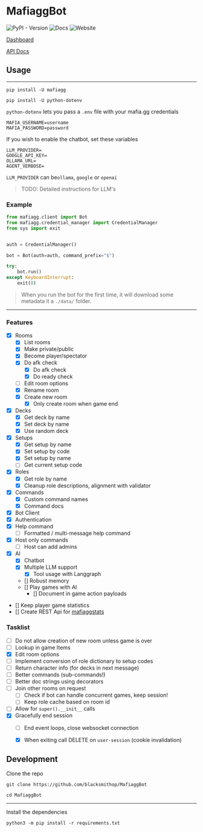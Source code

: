# MafiaggBot

![PyPI - Version](https://img.shields.io/pypi/v/mafiagg)
![Docs](https://img.shields.io/website?url=https%3A%2F%2Fblacksmithop.github.io%2FMafiaggBot%2F&up_message=%E2%9C%85&up_color=%E2%9D%8C&logo=github&label=Docs&link=https%3A%2F%2Fblacksmithop.github.io%2FMafiaggBot%2F)
![Website](https://img.shields.io/website?url=https://mafiaggstats.netlify.app/%2F&up_message=%E2%9C%85&up_color=%E2%9D%8C&logo=github&label=Dashboard&link=https%3A%2F%2Fblacksmithop.github.io%2FMafiaggBot%2F)

[Dashboard](https://mafiaggstats.netlify.app/)

[API Docs](https://blacksmithop.github.io/MafiaggBot/)

## Usage

---

```shell
pip install -U mafiagg
```


```shell
pip install -U python-dotenv
```

`python-dotenv` lets you pass a `.env` file with your mafia.gg credentials

```
MAFIA_USERNAME=username
MAFIA_PASSWORD=password
```

If you wish to enable the chatbot, set these variables
```
LLM_PROVIDER=
GOOGLE_API_KEY=
OLLAMA_URL=
AGENT_VERBOSE=
```
`LLM_PROVIDER` can  be`ollama`, `google` or `openai`

> TODO: Detailed instructions for LLM's


### Example

```python
from mafiagg.client import Bot
from mafiagg.credential_manager import CredentialManager
from sys import exit


auth = CredentialManager()

bot = Bot(auth=auth, command_prefix="$")

try:
    bot.run()
except KeyboardInterrupt:
    exit(0)
```

> When you run the bot for the first time, it will download some metadata it a `./data/` folder.

---

### Features

- [x] Rooms
  - [x] List rooms
  - [x] Make private/public
  - [x] Become player/spectator
  - [x] Do afk check
    - [x] Do afk check
    - [x] Do ready check
  - [ ] Edit room options
  - [x] Rename room
  - [x] Create new room
    - [x] Only create room when game end
- [x] Decks
  - [x] Get deck by name
  - [x] Set deck by name
  - [x] Use random deck
- [x] Setups
  - [x] Get setup by name
  - [x] Set setup by code
  - [x] Set setup by name
  - [ ] Get current setup code
- [x] Roles
  - [x] Get role by name
  - [x] Cleanup role descriptions, alignment with validator
- [x] Commands
  - [x] Custom command names
  - [x] Command docs
- [x] Bot Client
- [x] Authentication
- [x] Help command
  - [ ] Formatted / multi-message help command
- [x] Host only commands
    - [ ] Host can add admins
- [x] AI
    - [x] Chatbot
    - [x] Multiple LLM support
      - [x] Tool usage with Langgraph
    - [] Robust memory
    - [] Play games with AI
      - [] Document in game action payloads
- [] Keep player game statistics
- [] Create REST Api for [mafiaggstats](https://mafiaggstats.netlify.app/)

### Tasklist

- [ ] Do not allow creation of new room unless game is over
- [ ] Lookup in game Items
- [x] Edit room options
- [ ] Implement conversion of role dictionary to setup codes
- [ ] Return character info (for decks in next message)
- [ ] Better commands (sub-commands!)
- [ ] Better doc strings using decorators
- [ ] Join other rooms on request
  - [ ] Check if bot can handle concurrent games, keep session!
  - [ ] Keep role cache based on room id
- [ ] Allow for `super().__init__` calls
- [x] Gracefully end session
    - [ ] End event loops, close websocket connection
    - [x] When exiting call DELETE on `user-session` (cookie invalidation)


## Development

Clone the repo

```shell
git clone https://github.com/blacksmithop/MafiaggBot

cd MafiaggBot
```

---

Install the dependencies

```shell
python3 -m pip install -r requirements.txt
```
